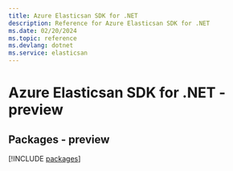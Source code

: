 ```yaml
---
title: Azure Elasticsan SDK for .NET
description: Reference for Azure Elasticsan SDK for .NET
ms.date: 02/20/2024
ms.topic: reference
ms.devlang: dotnet
ms.service: elasticsan
---
```

# Azure Elasticsan SDK for .NET - preview
## Packages - preview
[!INCLUDE [packages](elasticsan-index.md)]